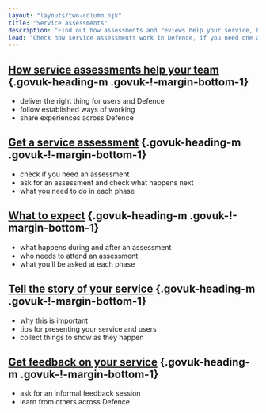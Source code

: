 ```yaml
---
layout: "layouts/two-column.njk"
title: "Service assessments"
description: "Find out how assessments and reviews help your service, how to book one in Defence and what to expect."
lead: "Check how service assessments work in Defence, if you need one and what to expect."
---
```


## [How service assessments help your team](/service-assessments/how-service-assessments-help-your-team) {.govuk-heading-m .govuk-!-margin-bottom-1}

- deliver the right thing for users and Defence
- follow established ways of working 
- share experiences across Defence

## [Get a service assessment](/service-assessments/get-a-service-assessment) {.govuk-heading-m .govuk-!-margin-bottom-1}

- check if you need an assessment
- ask for an assessment and check what happens next
- what you need to do in each phase

## [What to expect](/service-assessments/what-to-expect) {.govuk-heading-m .govuk-!-margin-bottom-1}

- what happens during and after an assessment 
- who needs to attend an assessment
- what you’ll be asked at each phase

## [Tell the story of your service](/service-assessments/tell-the-story-of-your-service) {.govuk-heading-m .govuk-!-margin-bottom-1}

- why this is important 
- tips for presenting your service and users
- collect things to show as they happen

## [Get feedback on your service](/service-assessments/get-feedback-on-your-service) {.govuk-heading-m .govuk-!-margin-bottom-1}

- ask for an informal feedback session
- learn from others across Defence

<!-- 

## [Service assessment reports](/service-assessments/internal-assessment-reports) {.govuk-heading-m .govuk-!-margin-bottom-1}

- a list of published reports
- check examples from other services 

-->
